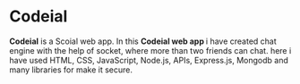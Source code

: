 # Codeial
<b>Codeial</b> is a Scoial web app. In this <b>Codeial web app </b> i have created chat engine with the help of socket, where more than two friends can chat.
here i have used HTML, CSS, JavaScript, Node.js, APIs, Express.js, Mongodb and many libraries for make it secure. 
